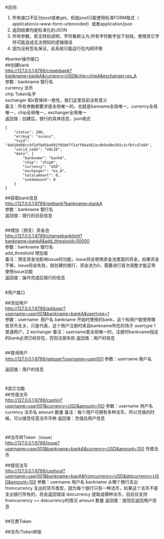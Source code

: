 #总则:  
1. 所有接口不区分post或者get，但是post只能使用标准FORM格式（ application/x-www-form-urlencoded）或者application/json  
2. 返回结果均是标准化的JSON  
3. 所有参数，若无特别说明，字符集默认为:所有字符数字加下划线，使用其它字符可能造成无法预知的逻辑错误  
4. 因为没有签名保证，此系统只能运行在内网环境  

#banker操作接口  
##创建bank  
http://127.0.0.1:8789/createbank?bankname=bankA&currency=USD&chip=chipA&exchanger=ex_A  
参数：bankname 	银行名  
 	 currency 	法币  
 	 chip 	  	Token名字  
 	 exchanger 	和x管保持一致性，我们这里目前没有意义  
备注：所有参数都要求是全局唯一的，也就是banname全局唯一，currency全局唯一，chip全局唯一，exchanger全局唯一  
返回值：创建后，银行的具体信息，json格式  
```
{
	"status": 200,
	"errmsg": "sucess",
	"txid": "4ab10d98cc9f2dfb85be992f05b67f2aff66a562acdb9a99e355c3cfbfcd7a84",
	"valid_code": "VALID",
	"data": {
		"bankname": "bankA",
		"chip": "chipA",
		"currency": "USD",
		"exchanger": "ex_A",
		"totalamount": 0,
		"usedamount": 0
	}
}
```

##获取bank信息  
http://127.0.0.1:8789/getbank?bankname=bankA  
参数：bankname 	银行名  
返回值：银行的目前信息  
```
```

##增加（预支）资金池  
http://127.0.0.1:8789/changebanklimit?bankname=bankA&add_threshold=50000  
参数：bankname 银行名  
	 add_threshold 增加值  
备注：预支资金池影响issue的功能，issue将会使用资金池里面的资金，如果资金不够，issue将会失败，刚创建的银行，资金池为0，需要进行首次调整才能正常使用issue功能  
返回值：操作完成后银行的信息  
```
```
#用户接口  

##添加用户  
http://127.0.0.1:8789/adduser?username=user001&bankname=bankA&usertype=1  
参数：username  用户名
	 bankname  开始时使用的bank，这个和用户能使用哪些货币无关，只是代表，这个用户注册时来自bankname所在的场子
	 usertype  1 普通用户，2 exchanger
备注：username是全局唯一的，注册时bankname指定的bank必须已经存在，否则注册失败
返回值：用户的信息

```
```
##查询用户  
http://127.0.0.1:8789/getuser?username=user001
参数：username 用户名

返回值：用户的信息
```


```
#其它功能  
##充值法币  
http://127.0.0.1:8789/cashin?username=user001&currency=USD&amount=100
参数：username 用户名
	 currency 法币名
	 amount   数量
备注：每个用户可拥有多种法币，所以充值的时候，可以接受任意法币币种
返回值：充值后用户信息
```


```
##法币转Token（issue）  
http://127.0.0.1:8789/issue?username=user001&bankname=bankA&currency=USD&amount=100
充值法币  

##提现法币  
http://127.0.0.1:8789/cashout?username=user001&bankname=banA&fromcurrency=USD&dstcurrency=USD&amount=100
参数：username 		用户名
	 bankname 		从哪个银行支出
	 fromcurrency 	支出的货币类型，因为每个银行只有一种法币，如果这个法币不是支出银行所有的，将会返回错误
	 dstcurrency	提取成哪种法币，目前仅支持fromcurrency == dstcurrency的情况
	 amount   		数量
返回值：提现后返回用户信息
```

```

##花费Token  

##法币/Token转账  


